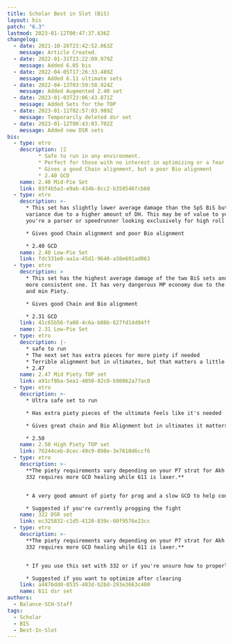 ```yaml
---
title: Scholar Best in Slot (BiS)
layout: bis
patch: "6.3"
lastmod: 2023-01-12T00:47:37.636Z
changelog:
  - date: 2021-10-26T23:42:52.063Z
    message: Article Created.
  - date: 2022-01-31T23:22:09.979Z
    message: Added 6.05 bis
  - date: 2022-04-05T17:26:33.489Z
    message: Added 6.11 ultimate sets
  - date: 2022-04-13T03:59:58.924Z
    message: Added Augmented 2.40 set
  - date: 2023-01-03T23:06:43.871Z
    message: Added Sets for the TOP
  - date: 2023-01-11T02:57:03.989Z
    message: Temporarily deleted dsr set
  - date: 2023-01-12T00:43:03.702Z
    message: Added new DSR sets
bis:
  - type: etro
    description: |2
          * Safe to run in any environment.
          * Perfect for those with no interest in optimizing or a fear of PF.
          * Gives a good Chain alignment, but a poor Bio alignment
          * 2.40 GCD
    name: 2.40 Mid-Pie Set
    link: 03f4b5a3-e9ab-434b-8cc2-b358546fcb60
  - type: etro
    description: >-
      * This set has slightly lower average damage than the SpS BiS but higher
      variance due to a higher amount of DH. This may be of value to you if
      you're a parser or speedrunner looking exclusively for high roll runs.

      * Gives good Chain alignment and poor Bio alignment

      * 2.40 GCD
    name: 2.40 Low-Pie Set
    link: fdc331e0-aa1a-45d1-9640-a38e691ad063
  - type: etro
    description: >
      * This set has the highest average damage of the two BiS sets and is the
      more consistent one. It has very dangerous MP economy due to the fast GCD
      and min Piety.

      * Gives good Chain and Bio alignment

      * 2.31 GCD
    link: 41c65b56-fa08-4c6a-b86b-627fd14d04ff
    name: 2.31 Low-Pie Set
  - type: etro
    description: |-
      * safe to run
      * The next set has extra pieces for more piety if needed
      * Terrible alignment but in ultimates, but that matters a little less.
      * 2.47
    name: 2.47 Mid Piety TOP set
    link: a91cf8ba-5ea1-4050-82c0-b90862a77ac0
  - type: etro
    description: >-
      * Ultra safe set to run

      * Has extra piety pieces of the ultimate feels like it's needed

      * Gives great chain and Bio Alignment but in ultimates it matters a little less.

      * 2.50
    name: 2.50 High Piety TOP set
    link: 76244ceb-8cec-49c9-898e-3e7610d6ccf6
  - type: etro
    description: >-
      **The piety requirements vary depending on your P7 strat for Akh Morns.
      332 requires more GCD healing while 611 is laxer.**


      * A very good amount of piety for prog and a slow GCD to help conserve mana.

      * Suggested if you're currently progging the fight
    name: 322 DSR set
    link: ec325832-c1d5-4120-839c-60f9576e23cc
  - type: etro
    description: >-
      **The piety requirements vary depending on your P7 strat for Akh Morns.
      332 requires more GCD healing while 611 is laxer.**


      * If you use this set with 332 or if you're unsure how to properly manage your mana you will run out of mana. 

      * Suggested if you want to optimize after clearing
    link: a4876dd0-8535-403d-b2bd-293e3663c400
    name: 611 dsr set
authors:
  - Balance-SCH-Staff
tags:
  - Scholar
  - BIS
  - Best-In-Slot
---
```

